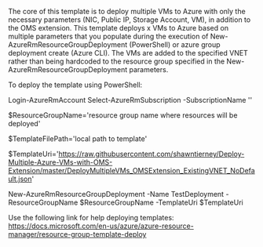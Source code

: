 The core of this template is to deploy multiple VMs to Azure with only the necessary parameters (NIC, Public IP, Storage Account, VM), in addition to the OMS extension.  This template deploys x VMs to Azure based on multiple parameters that you populate during the execution of New-AzureRmResourceGroupDeployment (PowerShell) or azure group deployment create (Azure CLI).  The VMs are added to the specified VNET rather than being hardcoded to the resource group specified in the New-AzureRmResourceGroupDeployment parameters.

To deploy the template using PowerShell: 

Login-AzureRmAccount 
Select-AzureRmSubscription -SubscriptionName '<subscription name>'

$ResourceGroupName='resource group name where resources will be deployed'

$TemplateFilePath='local path to template'

$TemplateUri='https://raw.githubusercontent.com/shawntierney/Deploy-Multiple-Azure-VMs-with-OMS-Extension/master/DeployMultipleVMs_OMSExtension_ExistingVNET_NoDefault.json'

New-AzureRmResourceGroupDeployment -Name TestDeployment -ResourceGroupName $ResourceGroupName -TemplateUri $TemplateUri 

Use the following link for help deploying templates: https://docs.microsoft.com/en-us/azure/azure-resource-manager/resource-group-template-deploy


